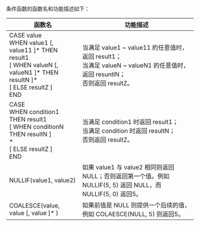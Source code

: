 条件函数的函数名和功能描述如下：

| 函数名 | 功能描述 |
| ----- | ----- | 
| CASE value<br>WHEN value1 [, value11 ]\* THEN result1<br>[ WHEN valueN [, valueN1 ]\* THEN resultN ]\*<br>[ ELSE resultZ ]<br>END | 当满足 value1 ~ value11 的任意值时，返回 result1；<br>当满足 valueN ~ valueN1 的任意值时，返回 resuntlN；<br>否则返回 resultZ。|
| CASE<br>WHEN condition1 THEN result1<br>[ WHEN conditionN THEN resultN ]<br>\*<br>[ ELSE resultZ ]<br>END | 当满足 condition1 时返回 result1；<br>当满足 condition 时返回 resultN；<br>否则返回 resultZ。|
| NULLIF(value1, value2)  | 如果 value1 与 value2 相同则返回 NULL；否则返回第一个值。例如 NULLIF(5, 5) 返回 NULL，而 NULLIF(5, 0) 返回5。|
| COALESCE(value, value [, value ]\* )  | 如果前值是 NULL 则提供一个后续的值，例如 COLAESCE(NULL, 5) 则返回5。|
